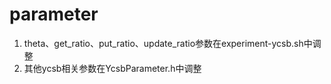 # parameter #
1. theta、get_ratio、put_ratio、update_ratio参数在experiment-ycsb.sh中调整
2. 其他ycsb相关参数在YcsbParameter.h中调整
